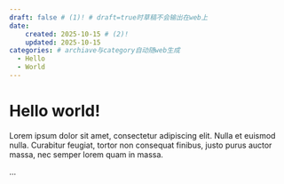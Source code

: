 ```yaml
---
draft: false # (1)! # draft=true时草稿不会输出在web上
date: 
    created: 2025-10-15 # (2)!
    updated: 2025-10-15
categories: # archiave与category自动随web生成
  - Hello
  - World
---
```


# Hello world!

Lorem ipsum dolor sit amet, consectetur adipiscing elit. Nulla et euismod
nulla. Curabitur feugiat, tortor non consequat finibus, justo purus auctor
massa, nec semper lorem quam in massa.

<!-- more -->



...